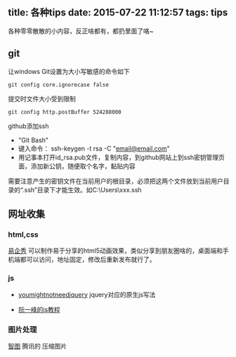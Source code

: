 title: 各种tips
date: 2015-07-22 11:12:57
tags: tips
---

各种零零散散的小内容，反正啥都有，都扔里面了咯~
## git
让windows Git设置为大小写敏感的命令如下

	git config core.ignorecase false 

提交时文件大小受到限制

	git config http.postBuffer 524288000

github添加ssh

- "Git Bash" 
- 键入命令：
	ssh-keygen -t rsa -C "email@email.com"
- 用记事本打开id_rsa.pub文件，复制内容，到github网站上到ssh密钥管理页面，添加新公钥，随便取个名字，黏贴内容

需要注意产生的密钥文件在当前用户的根目录，必须把这两个文件放到当前用户目录的“.ssh”目录下才能生效。如C:\Users\xxx\.ssh
## 网址收集
### html,css
[易企秀](http://eqxiu.com/#/home)
可以制作易于分享的html5动画效果，类似分享到朋友圈啥的，桌面端和手机端都可以访问，地址固定，修改后重新发布就行了。
### js
- [youmightnotneedjquery](http://youmightnotneedjquery.com/) 
	jquery对应的原生js写法

- [阮一峰的js教程](http://javascript.ruanyifeng.com/)

### 图片处理
[智图](http://zhitu.tencent.com/) 
腾讯的 压缩图片








